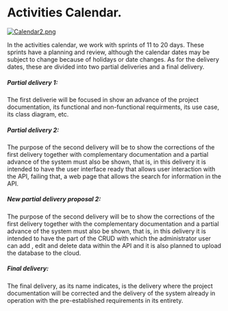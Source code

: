 # Activities Calendar.
[![Calendar2.png](https://i.postimg.cc/02QhMn08/Calendar2.png)](https://postimg.cc/SjBgHWP5)

In the activities calendar, we work with sprints of 11 to 20 days. These sprints have a planning and review, although the calendar dates may be subject to change because of holidays or date changes.
As for the delivery dates, these are divided into two partial deliveries and a final delivery.

##### Partial delivery 1:
The first deliverie will be focused in show an advance of the project documentation, its functional and non-functional requirments, its use case, its class diagram, etc.

##### Partial delivery 2:
The purpose of the second delivery will be to show the corrections of the first delivery together with complementary documentation and a partial advance of the system must also be shown, that is, in this delivery it is intended to have the user interface ready that allows user interaction with the API, failing that, a web page that allows the search for information in the API.

##### New partial delivery proposal 2:
The purpose of the second delivery will be to show the corrections of the first delivery together with the complementary documentation and a partial advance of the system must also be shown, that is, in this delivery it is intended to have the part of the CRUD with which the administrator user can add , edit and delete data within the API and it is also planned to upload the database to the cloud.

##### Final delivery:
The final delivery, as its name indicates, is the delivery where the project documentation will be corrected and the delivery of the system already in operation with the pre-established requirements in its entirety. 
